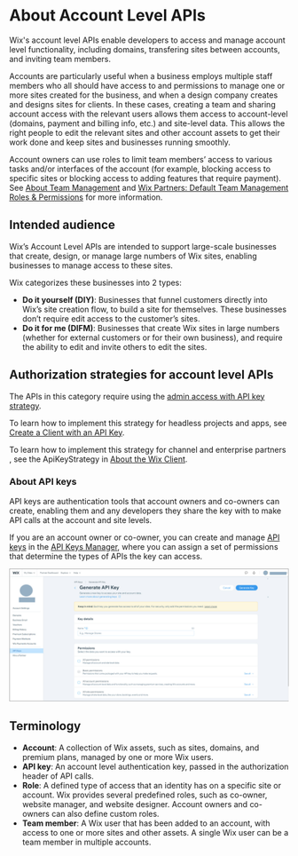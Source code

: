 # About Account Level APIs

Wix's account level APIs enable developers to access and manage account level functionality, including domains, transfering sites between accounts, and inviting team members.

Accounts are particularly useful when a business employs multiple staff members who all should have access to and permissions to manage one or more sites created for the business, and when a design company creates and designs sites for clients. In these cases, creating a team and sharing account access with the relevant users allows them access to account-level (domains, payment and billing info, etc.) and site-level data. This allows the right people to edit the relevant sites and other account assets to get their work done and keep sites and businesses running smoothly.  

Account owners can use roles to limit team members’ access to various tasks and/or interfaces of the account (for example, blocking access to specific sites or blocking access to adding features that require payment). See [About Team Management](https://support.wix.com/en/article/about-team-management) and [Wix Partners: Default Team Management Roles & Permissions](https://support.wix.com/en/article/default-team-management-roles-permissions#roles-and-permissions-summary-table) for more information.

## Intended audience
Wix’s Account Level APIs are intended to support large-scale businesses that create, design, or manage large numbers of Wix sites, enabling businesses to manage access to these sites.

Wix categorizes these businesses into 2 types:

- **Do it yourself (DIY)**: Businesses that funnel customers directly into Wix’s site creation flow, to build a site for themselves. These businesses don’t require edit access to the customer’s sites.
- **Do it for me (DIFM)**: Businesses that create Wix sites in large numbers (whether for external customers or for their own business), and require the ability to edit and invite others to edit the sites.


## Authorization strategies for account level APIs
The APIs in this category require using the [admin access with API key strategy](https://dev.wix.com/docs/sdk/articles/get-started/authorization-strategies#admin-access-with-api-key).    

To learn how to implement this strategy for headless projects and apps, see [Create a Client with an API Key](https://dev.wix.com/docs/go-headless/coding/java-script-sdk/admin/create-a-client-with-an-api-key).  

To learn how to implement this strategy for channel and enterprise partners , see the ApiKeyStrategy in [About the Wix Client](https://dev.wix.com/docs/sdk/articles/work-with-the-sdk/about-the-wix-client).  

### About API keys
API keys are authentication tools that account owners and co-owners can create, enabling them and any developers they share the key with to make API calls at the account and site levels. 

If you are an account owner or co-owner, you can create and manage [API keys](https://support.wix.com/en/article/about-wix-api-keys) in the [API Keys Manager](https://manage.wix.com/account/api-keys), where you can assign a set of permissions that determine the types of APIs the key can access.

![API Keys Manager](./../../media/APIKeysManager.jpg)

## Terminology
- **Account**: A collection of Wix assets, such as sites, domains, and premium plans, managed by one or more Wix users.
- **API key**: An account level authentication key, passed in the authorization header of API calls.
- **Role**: A defined type of access that an identity has on a specific site or account. Wix provides several predefined roles, such as co-owner, website manager, and website designer. Account owners and co-owners can also define custom roles.
- **Team member**: A Wix user that has been added to an account, with access to one or more sites and other assets. A single Wix user can be a team member in multiple accounts.
